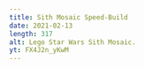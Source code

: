 ```yaml
---
title: Sith Mosaic Speed-Build
date: 2021-02-13
length: 317
alt: Lego Star Wars Sith Mosaic.
yt: FX4J2n_yKwM
---
```

